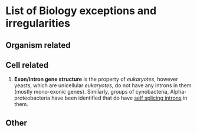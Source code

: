 # List of Biology exceptions and irregularities

## Organism related

## Cell related

1. **Exon/intron gene structure** is the property of _eukaryotes_, however yeasts, which are unicellular _eukaryotes_, do not have any introns in them (mostly mono-exonic genes). Similarly, groups of cynobacteria, Alpha-proteobacteria have been identified that do have [self splicing introns](https://www.nature.com/articles/364358a0) in them.


## Other
